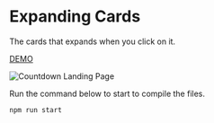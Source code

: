 # Expanding Cards

The cards that expands when you click on it.

[DEMO](https://zealous-bhaskara-64d68b.netlify.app/)

![Countdown Landing Page](https://res.cloudinary.com/coffmanjrp-dev/image/upload/v1642977721/coffmanjrp.io/ts_expanding_cards_20bb66f198.png)

Run the command below to start to compile the files.

```
npm run start
```
